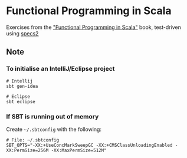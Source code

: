 # Functional Programming in Scala

Exercises from the ["Functional Programming in Scala"](https://github.com/pchiusano/fpinscala) book,
test-driven using [specs2](http://etorreborre.github.io/specs2/)

## Note

### To initialise an IntelliJ/Eclipse project
    
    # Intellij
    sbt gen-idea
    
    # Eclipse
    sbt eclipse
    
### If SBT is running out of memory

Create `~/.sbtconfig` with the following:

    # File: ~/.sbtconfig
    SBT_OPTS="-XX:+UseConcMarkSweepGC -XX:+CMSClassUnloadingEnabled -XX:PermSize=256M -XX:MaxPermSize=512M"
